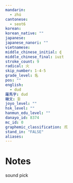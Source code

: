```yaml
---
mandarin:
  - zhú
cantonese:
  - seot6
korean:
korean_native: ""
japanese:
japanese_nanori: ""
vietnamese:
middle_chinese_initial: ɖ
middle_chinese_final: iuɪt
stroke_count: 9
radical: 火
skip_number: 1-4-5
grade_level: 名
pos: ""
english:
  - dud
羅馬字: dud
韓文: 둗
joyo_level: ""
hsk_level: ""
hanmun_edu_level: ""
danayo_id: 8374
mc_id: 0
graphemic_classification: 朮
stand_in: "FALSE"
aliases:
---
```


# Notes
sound pick
